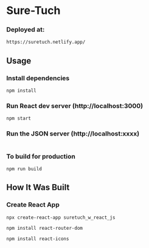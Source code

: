 # Sure-Tuch

### Deployed at:

```
https://suretuch.netlify.app/
```

## Usage

### Install dependencies

```
npm install
```

### Run React dev server (http://localhost:3000)

```
npm start
```

### Run the JSON server (http://localhost:xxxx)

```

```

### To build for production

```
npm run build
```

## How It Was Built

### Create React App

```
npx create-react-app suretuch_w_react_js
```

```
npm install react-router-dom
```
```
npm install react-icons
```